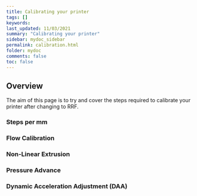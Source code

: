 ```yaml
---
title: Calibrating your printer
tags: []
keywords: 
last_updated: 11/03/2021
summary: "Calibrating your printer"
sidebar: mydoc_sidebar
permalink: calibration.html
folder: mydoc
comments: false
toc: false
---
```


## Overview

The aim of this page is to try and cover the steps required to calibrate your printer after changing to RRF.

### Steps per mm

### Flow Calibration

### Non-Linear Extrusion

### Pressure Advance

### Dynamic Acceleration Adjustment (DAA)